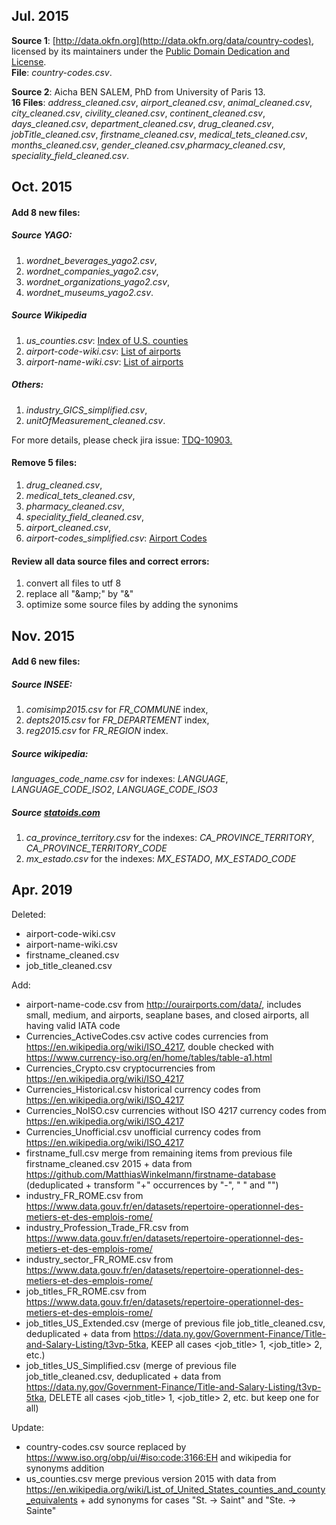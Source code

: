 Jul. 2015
------------
**Source 1**: [http://data.okfn.org](http://data.okfn.org/data/country-codes), 
licensed by its maintainers under the [Public Domain Dedication and License](http://opendatacommons.org/licenses/pddl/1-0/).<br/>
**File**: *country-codes.csv*.

**Source 2**: Aicha BEN SALEM, PhD from University of Paris 13.<br/>
**16 Files**: *address_cleaned.csv*, *airport_cleaned.csv*, *animal_cleaned.csv*,<br/>
*city_cleaned.csv*, *civility_cleaned.csv*, *continent_cleaned.csv*,<br/>
*days_cleaned.csv*, *department_cleaned.csv*, *drug_cleaned.csv*,<br/>
*jobTitle_cleaned.csv*, *firstname_cleaned.csv*, *medical_tets_cleaned.csv*,<br/>
*months_cleaned.csv*, *gender_cleaned.csv*,*pharmacy_cleaned.csv*,<br/>
*speciality_field_cleaned.csv*.

Oct. 2015
-------------
#### Add 8 new files:

##### Source YAGO:
1. *wordnet_beverages_yago2.csv*, 
2. *wordnet_companies_yago2.csv*,
3. *wordnet_organizations_yago2.csv*,
4. *wordnet_museums_yago2.csv*.

##### Source Wikipedia
1. *us_counties.csv*: [Index of U.S. counties](https://en.wikipedia.org/wiki/Index_of_U.S._counties)
2. *airport-code-wiki.csv*: [List of airports](https://en.wikipedia.org/wiki/List_of_airports)
3. *airport-name-wiki.csv*: [List of airports](https://en.wikipedia.org/wiki/List_of_airports)

##### Others:
1. *industry_GICS_simplified.csv*, 
2. *unitOfMeasurement_cleaned.csv*.

For more details, please check jira issue: [TDQ-10903.](https://jira.talendforge.org/browse/TDQ-10903)

#### Remove 5 files:
1. *drug_cleaned.csv*, 
2. *medical_tets_cleaned.csv*, 
3. *pharmacy_cleaned.csv*, 
4. *speciality_field_cleaned.csv*,
5. *airport_cleaned.csv*,
6. *airport-codes_simplified.csv*: [Airport Codes](http://data.okfn.org/data/core/airport-codes)

#### Review all data source files and correct errors:
1. convert all files to utf 8
2. replace all "\&amp;" by "&"
3. optimize some source files by adding the synonims

Nov. 2015
-------------
#### Add 6 new files:
##### Source INSEE:
1. *comisimp2015.csv* for *FR_COMMUNE* index,
2. *depts2015.csv* for *FR_DEPARTEMENT* index,
3. *reg2015.csv* for *FR_REGION* index.

##### Source wikipedia:
*languages_code_name.csv* for indexes:
 *LANGUAGE*, *LANGUAGE_CODE_ISO2*, *LANGUAGE_CODE_ISO3*

##### Source [statoids.com](http://www.statoids.com/)
1. *ca_province_territory.csv* for the indexes: *CA_PROVINCE_TERRITORY*, *CA_PROVINCE_TERRITORY_CODE*
2. *mx_estado.csv* for the indexes: *MX_ESTADO*, *MX_ESTADO_CODE*

Apr. 2019
-------------
Deleted:
- airport-code-wiki.csv
- airport-name-wiki.csv
- firstname_cleaned.csv
- job_title_cleaned.csv

Add:
- airport-name-code.csv from http://ourairports.com/data/, includes small, medium, and airports, seaplane bases, and closed airports, all having valid IATA code
- Currencies_ActiveCodes.csv active codes currencies from https://en.wikipedia.org/wiki/ISO_4217, double checked with https://www.currency-iso.org/en/home/tables/table-a1.html
- Currencies_Crypto.csv cryptocurrencies from https://en.wikipedia.org/wiki/ISO_4217
- Currencies_Historical.csv historical currency codes from https://en.wikipedia.org/wiki/ISO_4217
- Currencies_NoISO.csv currencies without ISO 4217 currency codes from https://en.wikipedia.org/wiki/ISO_4217
- Currencies_Unofficial.csv unofficial currency codes from https://en.wikipedia.org/wiki/ISO_4217
- firstname_full.csv merge from remaining items from previous file firstname_cleaned.csv 2015 + data from https://github.com/MatthiasWinkelmann/firstname-database (deduplicated + transform "+" occurrences by "-", " " and "")
- industry_FR_ROME.csv  from https://www.data.gouv.fr/en/datasets/repertoire-operationnel-des-metiers-et-des-emplois-rome/
- industry_Profession_Trade_FR.csv from https://www.data.gouv.fr/en/datasets/repertoire-operationnel-des-metiers-et-des-emplois-rome/
- industry_sector_FR_ROME.csv from https://www.data.gouv.fr/en/datasets/repertoire-operationnel-des-metiers-et-des-emplois-rome/
- job_titles_FR_ROME.csv from https://www.data.gouv.fr/en/datasets/repertoire-operationnel-des-metiers-et-des-emplois-rome/
- job_titles_US_Extended.csv (merge of previous file job_title_cleaned.csv, deduplicated + data from https://data.ny.gov/Government-Finance/Title-and-Salary-Listing/t3vp-5tka, KEEP all cases <job_title> 1, <job_title> 2, etc.)
- job_titles_US_Simplified.csv (merge of previous file job_title_cleaned.csv, deduplicated + data from https://data.ny.gov/Government-Finance/Title-and-Salary-Listing/t3vp-5tka, DELETE all cases <job_title> 1, <job_title> 2, etc. but keep one for all)

Update:
- country-codes.csv source replaced by https://www.iso.org/obp/ui/#iso:code:3166:EH and wikipedia for synonyms addition
- us_counties.csv merge previous version 2015 with data from https://en.wikipedia.org/wiki/List_of_United_States_counties_and_county_equivalents + add synonyms for cases "St. -> Saint" and "Ste. -> Sainte"
